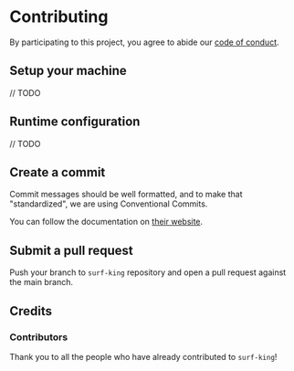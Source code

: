 # Contributing

By participating to this project, you agree to abide our [code of
conduct](CODE_OF_CONDUCT.md).

## Setup your machine

// TODO

## Runtime configuration

// TODO

## Create a commit

Commit messages should be well formatted, and to make that "standardized", we
are using Conventional Commits.

You can follow the documentation on
[their website](https://www.conventionalcommits.org).

## Submit a pull request

Push your branch to `surf-king` repository and open a pull request against the
main branch.

## Credits

### Contributors

Thank you to all the people who have already contributed to `surf-king`!

